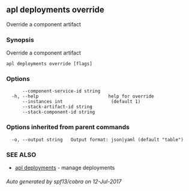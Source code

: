 ## apl deployments override

Override a component artifact

### Synopsis


Override a component artifact

```
apl deployments override [flags]
```

### Options

```
      --component-service-id string   
  -h, --help                          help for override
      --instances int                  (default 1)
      --stack-artifact-id string      
      --stack-component-id string     
```

### Options inherited from parent commands

```
  -o, --output string   Output format: json|yaml (default "table")
```

### SEE ALSO
* [apl deployments](apl_deployments.md)	 - manage deployments

###### Auto generated by spf13/cobra on 12-Jul-2017
